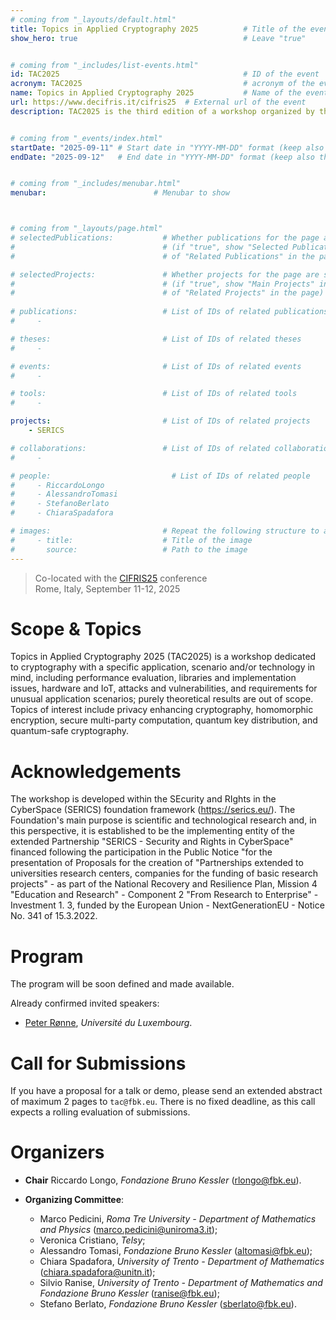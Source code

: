 ```yaml
---
# coming from "_layouts/default.html"
title: Topics in Applied Cryptography 2025          # Title of the event
show_hero: true                                     # Leave "true"


# coming from "_includes/list-events.html"
id: TAC2025                                         # ID of the event
acronym: TAC2025                                    # acronym of the event
name: Topics in Applied Cryptography 2025           # Name of the event
url: https://www.decifris.it/cifris25  # External url of the event
description: TAC2025 is the third edition of a workshop organized by the ALEPH research unit and co-located with the CIFRIS25 conference.            # Short description (few words)


# coming from "_events/index.html"
startDate: "2025-09-11" # Start date in "YYYY-MM-DD" format (keep also the double quotes, i.e., "2025-10-11")
endDate: "2025-09-12"   # End date in "YYYY-MM-DD" format (keep also the double quotes, i.e., "2025-10-12")


# coming from "_includes/menubar.html"
menubar:                        # Menubar to show



# coming from "_layouts/page.html"
# selectedPublications:           # Whether publications for the page are selected 
#                                 # (if "true", show "Selected Publications" instead  
#                                 # of "Related Publications" in the page)

# selectedProjects:               # Whether projects for the page are selected 
#                                 # (if "true", show "Main Projects" instead  
#                                 # of "Related Projects" in the page)
                                  
# publications:                   # List of IDs of related publications
#     - 

# theses:                         # List of IDs of related theses
#     - 

# events:                         # List of IDs of related events
#     - 

# tools:                          # List of IDs of related tools
#     - 

projects:                         # List of IDs of related projects
    - SERICS 

# collaborations:                 # List of IDs of related collaborations
#     - 

# people:                           # List of IDs of related people
#     - RiccardoLongo
#     - AlessandroTomasi
#     - StefanoBerlato
#     - ChiaraSpadafora

# images:                         # Repeat the following structure to add more images
#     - title:                    # Title of the image
#       source:                   # Path to the image
---
```


<blockquote>
  Co-located with the <a href="https://www.decifris.it/cifris25">CIFRIS25</a> conference<br />
  Rome, Italy, September 11-12, 2025
</blockquote>


# Scope & Topics

Topics in Applied Cryptography 2025 (TAC2025) is a workshop dedicated to cryptography with a specific application, scenario and/or technology in mind, including performance evaluation, libraries and implementation issues, hardware and IoT, attacks and vulnerabilities, and requirements for unusual application scenarios; purely theoretical results are out of scope. Topics of interest include privacy enhancing cryptography, homomorphic encryption, secure multi-party computation, quantum key distribution, and quantum-safe cryptography.


# Acknowledgements

The workshop is developed within the SEcurity and RIghts in the CyberSpace (SERICS) foundation framework (https://serics.eu/). The Foundation's main purpose is scientific and technological research and, in this perspective, it is established to be the implementing entity of the extended Partnership "SERICS - Security and Rights in CyberSpace" financed following the participation in the Public Notice "for the presentation of Proposals for the creation of "Partnerships extended to universities research centers, companies for the funding of basic research projects" - as part of the National Recovery and Resilience Plan, Mission 4 "Education and Research" - Component 2 "From Research to Enterprise" - Investment 1. 3, funded by the European Union - NextGenerationEU - Notice No. 341 of 15.3.2022.

# Program

The program will be soon defined and made available. 

Already confirmed invited speakers:
* [Peter Rønne](https://www.uni.lu/snt-en/people/peter-roenne/), *Université du Luxembourg*.

 <!-- after the notification to authors. The structure of the workshop is as follows:  -->

<!-- All times are in <a href="https://time.is/en/CEST" target="_blank">Central European Summer Time (CEST)</a>. The program is tentative and may be subject to changes. -->


<!-- <table class="bordered program" width="100%">
  <tr class="day">
    <td colspan="2">
      Friday 27th September 2025
    </td>
  </tr>

  <tr class="institutional">
    <td class="talk">
      <p class="title">Workshop Presentation</p>
      <p class="speakers"><b>Riccardo Longo</b> (TAC 2025 General Chair)</p>
    </td>
    <td>10:00-10:05</td>
  </tr>

  <tr class="session">
    <td colspan="2">
      <p class="title">Invited Speaker</p>
    </td>
  </tr>

  <tr class="institutional">
    <td class="talk">
      <p class="title">Transparency, Trust, and Accountability</p>
      <p class="speakers">Abstract: transparency logs (tlogs) are a powerful tool that makes it possible to bring accountability where it is unpractical to improve trust. In this talk, we'll discuss their mechanism, practical instantiation, and applications.</p>
      <p class="speakers"><b><a href="https://filippo.io">Filippo Valsorda</a></b> (full-time independent open source maintainer)</p>
    </td>
    <td>10:05-10:30</td>
  </tr>

  <tr class="session">
    <td colspan="2">
      <p class="title">Contributed Talks</p>
    </td>
  </tr>

  <tr>
    <td class="talk">
      <p class="title">Lova: A Novel Framework for Verifying Mathematical Proofs with Incrementally Verifiable Computation</p>
      <p class="speakers"><b>Noel Elias</b> (remote presentation)</p>
    </td>
    <td>10:30-10:45</td>
  </tr>

  <tr>
    <td class="talk">
      <p class="title">HASHTA: Share and compute securely your data</p>
      <p class="speakers"><b>Amit Chaudhary</b> (Work-in-Progress)</p>
    </td>
    <td>10:45-11:00</td>
  </tr>

  <tr>
    <td class="talk">
      <p class="title">Extensible Decentralized Verifiable Refreshable Secret Sharing Protocol with Extension to Threshold Access Trees for Wallet Key Recovery</p>
      <p class="speakers"><b>Sara Montanari</b> (Work-in-Progress)</p>
    </td>
    <td>11:00-11:15</td>
  </tr>

  <tr class="recreational">
    <td colspan="1">
      <p class="title">Coffee Break</p>
    </td>
    <td>11:15-11:40</td>
  </tr>

  <tr>
    <td class="talk">
      <p class="title">Improving Security and Performance of Cryptographic Access Control with Trusted Execution Environments</p>
      <p class="speakers"><b>Stefano Berlato</b> (Lightning Talk)</p>
    </td>
    <td>11:40-11:55</td>
  </tr>

  <tr>
    <td class="talk">
      <p class="title">On the combination of Searchable Encryption and Attribute-based encryption</p>
      <p class="speakers"><b>Enrico Sorbera</b> (Work-in-Progress)</p>
    </td>
    <td>11:55-12:10</td>
  </tr>

  <tr class="session">
    <td colspan="2">
      <p class="title">Round Table</p>
    </td>
  </tr>

  <tr class="institutional">
    <td class="talk">
      <p class="title">Discussion and community feedback on hot topics, involving as much as possible the whole audience</p>
    </td>
    <td>12:10-13:00</td>
  </tr>

</table> -->



# Call for Submissions

If you have a proposal for a talk or demo, please send an extended abstract of maximum 2 pages to `tac@fbk.eu`.
There is no fixed deadline, as this call expects a rolling evaluation of submissions.



# Organizers

* **Chair** Riccardo Longo, *Fondazione Bruno Kessler* (rlongo@fbk.eu).

* **Organizing Committee**:
  * Marco Pedicini, *Roma Tre University - Department of Mathematics and Physics* (marco.pedicini@uniroma3.it);
  * Veronica Cristiano, *Telsy*;
  * Alessandro Tomasi, *Fondazione Bruno Kessler* (altomasi@fbk.eu);
  * Chiara Spadafora, *University of Trento - Department of Mathematics* (chiara.spadafora@unitn.it);
  * Silvio Ranise, *University of Trento - Department of Mathematics and Fondazione Bruno Kessler* (ranise@fbk.eu);
  * Stefano Berlato, *Fondazione Bruno Kessler* (sberlato@fbk.eu).
